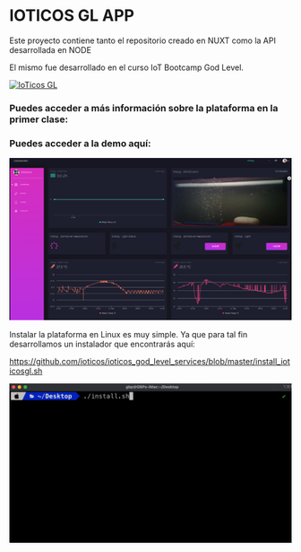 # IOTICOS GL APP

Este proyecto contiene tanto el repositorio creado en NUXT como la API desarrollada en NODE

El mismo fue desarrollado en el curso IoT Bootcamp God Level.

[![IoTicos GL](https://yt-embed.herokuapp.com/embed?v=ZePfdyJPCvM)](https://www.youtube.com/watch?v=ZePfdyJPCvM "IoTicos GL")

### Puedes acceder a más información sobre la plataforma en la primer clase:

[](https://www.udemy.com/course/iot-god-level/learn/lecture/24850534)

### Puedes acceder a la demo aquí:

[](https://demo.ioticos.org)

![IOTICOS%20GL%20APP%203aecd292ad5447b9aff5744b6608d234/Snip20210311_8.png](IOTICOS%20GL%20APP%203aecd292ad5447b9aff5744b6608d234/Snip20210311_8.png)

Instalar la plataforma en Linux es muy simple. Ya que para tal fin desarrollamos un instalador que encontrarás aquí:

https://github.com/ioticos/ioticos_god_level_services/blob/master/install_ioticosgl.sh

![IOTICOS%20GL%20APP%203aecd292ad5447b9aff5744b6608d234/ScreenFlow.gif](IOTICOS%20GL%20APP%203aecd292ad5447b9aff5744b6608d234/ScreenFlow.gif)

